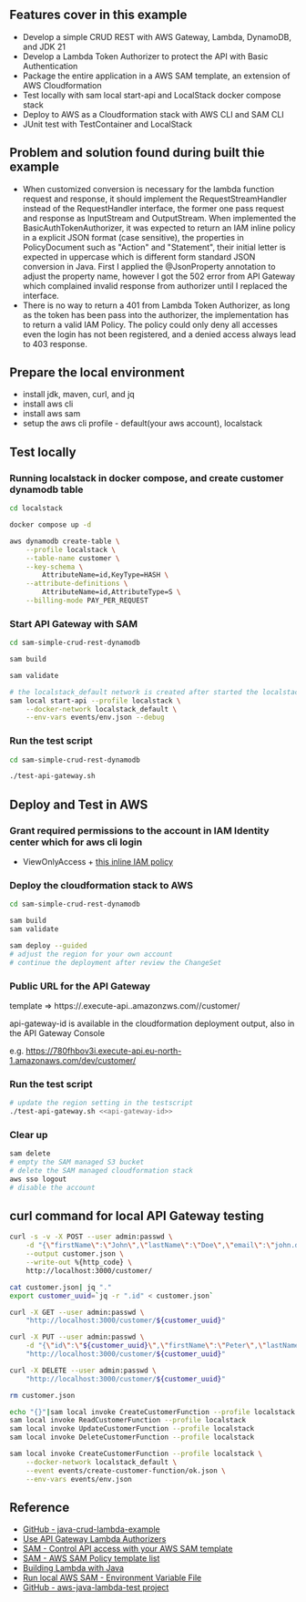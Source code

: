 ## Features cover in this example
- Develop a simple CRUD REST with AWS Gateway, Lambda, DynamoDB, and JDK 21
- Develop a Lambda Token Authorizer to protect the API with Basic Authentication
- Package the entire application in a AWS SAM template, an extension of AWS Cloudformation
- Test locally with sam local start-api and LocalStack docker compose stack
- Deploy to AWS as a Cloudformation stack with AWS CLI and SAM CLI
- JUnit test with TestContainer and LocalStack

## Problem and solution found during built thie example
- When customized conversion is necessary for the lambda function request and response, it should implement the RequestStreamHandler 
instead of the RequestHandler interface, the former one pass request and response as InputStream and OutputStream.
When implemented the BasicAuthTokenAuthorizer, it was expected to return an IAM inline policy in a explicit JSON format (case sensitive),
the properties in PolicyDocument such as "Action" and "Statement", their initial letter is expected in uppercase which is different form
standard JSON conversion in Java. First I applied the @JsonProperty annotation to adjust the property name, however I got the 502 error
from API Gateway which complained invalid response from authorizer until I replaced the interface.
- There is no way to return a 401 from Lambda Token Authorizer, as long as the token has been pass into the authorizer, the implementation
has to return a valid IAM Policy. The policy could only deny all accesses even the login has not been registered, and a denied access always
lead to 403 response.

## Prepare the local environment
- install jdk, maven, curl, and jq
- install aws cli
- install aws sam
- setup the aws cli profile - default(your aws account), localstack

## Test locally

### Running localstack in docker compose, and create customer dynamodb table
```bash
cd localstack

docker compose up -d

aws dynamodb create-table \
    --profile localstack \
    --table-name customer \
    --key-schema \
        AttributeName=id,KeyType=HASH \
    --attribute-definitions \
        AttributeName=id,AttributeType=S \
    --billing-mode PAY_PER_REQUEST
```
### Start API Gateway with SAM
```bash
cd sam-simple-crud-rest-dynamodb

sam build

sam validate

# the localstack_default network is created after started the localstack
sam local start-api --profile localstack \
    --docker-network localstack_default \
	--env-vars events/env.json --debug
```

### Run the test script
```bash
cd sam-simple-crud-rest-dynamodb

./test-api-gateway.sh
```

## Deploy and Test in AWS

### Grant required permissions to the account in IAM Identity center which for aws cli login
- ViewOnlyAccess + [this inline IAM policy](inline-policy-for-aws-deployment.md)

### Deploy the cloudformation stack to AWS
```bash
cd sam-simple-crud-rest-dynamodb

sam build
sam validate

sam deploy --guided
# adjust the region for your own account
# continue the deployment after review the ChangeSet
```

### Public URL for the API Gateway

template => https://<api-gateway-id>.execute-api.<region>.amazonzws.com/<stage>/customer/

api-gateway-id is available in the cloudformation deployment output, also in the API Gateway Console

e.g. https://780fhbov3i.execute-api.eu-north-1.amazonaws.com/dev/customer/ 

### Run the test script
```bash
# update the region setting in the testscript
./test-api-gateway.sh <<api-gateway-id>>
```

### Clear up
```bash
sam delete
# empty the SAM managed S3 bucket
# delete the SAM managed cloudformation stack
aws sso logout
# disable the account
```

## curl command for local API Gateway testing

```bash
curl -s -v -X POST --user admin:passwd \
    -d "{\"firstName\":\"John\",\"lastName\":\"Doe\",\"email\":\"john.doe@example.com\"}" \
    --output customer.json \
    --write-out %{http_code} \
    http://localhost:3000/customer/

cat customer.json| jq "."
export customer_uuid=`jq -r ".id" < customer.json`

curl -X GET --user admin:passwd \
    "http://localhost:3000/customer/${customer_uuid}"

curl -X PUT --user admin:passwd \
    -d "{\"id\":\"${customer_uuid}\",\"firstName\":\"Peter\",\"lastName\":\"Pan\",\"email\":\"peter.pan@somewhere.com\"}" \
    "http://localhost:3000/customer/${customer_uuid}"

curl -X DELETE --user admin:passwd \
    "http://localhost:3000/customer/${customer_uuid}"

rm customer.json
```


```bash
echo "{}"|sam local invoke CreateCustomerFunction --profile localstack -e - --env-vars events/env.json
sam local invoke ReadCustomerFunction --profile localstack
sam local invoke UpdateCustomerFunction --profile localstack
sam local invoke DeleteCustomerFunction --profile localstack

sam local invoke CreateCustomerFunction --profile localstack \
    --docker-network localstack_default \
    --event events/create-customer-function/ok.json \
    --env-vars events/env.json
```

## Reference

- [GitHub - java-crud-lambda-example](https://github.com/aws-samples/java-crud-microservice-template)
- [Use API Gateway Lambda Authorizers](https://docs.aws.amazon.com/apigateway/latest/developerguide/apigateway-use-lambda-authorizer.html)
- [SAM - Control API access with your AWS SAM template](https://docs.aws.amazon.com/serverless-application-model/latest/developerguide/serverless-controlling-access-to-apis.html)
- [SAM - AWS SAM Policy template list](https://docs.aws.amazon.com/serverless-application-model/latest/developerguide/serverless-policy-template-list.html)
- [Building Lambda with Java](https://docs.aws.amazon.com/lambda/latest/dg/lambda-java.html)
- [Run local AWS SAM - Environment Variable File](https://docs.aws.amazon.com/serverless-application-model/latest/developerguide/serverless-sam-cli-using-start-api.html)
- [GitHub - aws-java-lambda-test project](https://github.com/aws/aws-lambda-java-libs/tree/main/aws-lambda-java-tests)